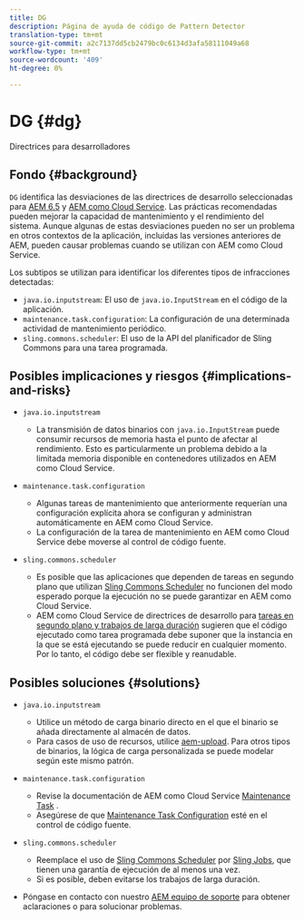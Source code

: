 ```yaml
---
title: DG
description: Página de ayuda de código de Pattern Detector
translation-type: tm+mt
source-git-commit: a2c7137dd5cb2479bc0c6134d3afa58111049a68
workflow-type: tm+mt
source-wordcount: '409'
ht-degree: 0%

---
```



# DG {#dg}

Directrices para desarrolladores

## Fondo {#background}

`DG` identifica las desviaciones de las directrices de desarrollo seleccionadas para  [AEM 6.5](https://experienceleague.adobe.com/docs/experience-manager-65/developing/introduction/dev-guidelines-bestpractices.html) y  [AEM como Cloud Service](https://experienceleague.adobe.com/docs/experience-manager-cloud-service/implementing/developing/development-guidelines.html). Las prácticas recomendadas pueden mejorar la capacidad de mantenimiento y el rendimiento del sistema. Aunque algunas de estas desviaciones pueden no ser un problema en otros contextos de la aplicación, incluidas las versiones anteriores de AEM, pueden causar problemas cuando se utilizan con AEM como Cloud Service.

Los subtipos se utilizan para identificar los diferentes tipos de infracciones detectadas:

* `java.io.inputstream`: El uso de  `java.io.InputStream` en el código de la aplicación.
* `maintenance.task.configuration`: La configuración de una determinada actividad de mantenimiento periódico.
* `sling.commons.scheduler`: El uso de la API del planificador de Sling Commons para una tarea programada.

## Posibles implicaciones y riesgos {#implications-and-risks}

* `java.io.inputstream`
   * La transmisión de datos binarios con `java.io.InputStream` puede consumir recursos de memoria hasta el punto de afectar al rendimiento. Esto es particularmente un problema debido a la limitada memoria disponible en contenedores utilizados en AEM como Cloud Service.

* `maintenance.task.configuration`
   * Algunas tareas de mantenimiento que anteriormente requerían una configuración explícita ahora se configuran y administran automáticamente en AEM como Cloud Service.
   * La configuración de la tarea de mantenimiento en AEM como Cloud Service debe moverse al control de código fuente.

* `sling.commons.scheduler`
   * Es posible que las aplicaciones que dependen de tareas en segundo plano que utilizan [Sling Commons Scheduler](https://sling.apache.org/documentation/bundles/scheduler-service-commons-scheduler.html) no funcionen del modo esperado porque la ejecución no se puede garantizar en AEM como Cloud Service.
   * AEM como Cloud Service de directrices de desarrollo para [tareas en segundo plano y trabajos de larga duración](https://experienceleague.adobe.com/docs/experience-manager-cloud-service/implementing/developing/development-guidelines.html#background-tasks-and-long-running-jobs) sugieren que el código ejecutado como tarea programada debe suponer que la instancia en la que se está ejecutando se puede reducir en cualquier momento. Por lo tanto, el código debe ser flexible y reanudable.

## Posibles soluciones {#solutions}

* `java.io.inputstream`
   * Utilice un método de carga binario directo en el que el binario se añada directamente al almacén de datos.
   * Para casos de uso de recursos, utilice [aem-upload](https://github.com/adobe/aem-upload). Para otros tipos de binarios, la lógica de carga personalizada se puede modelar según este mismo patrón.

* `maintenance.task.configuration`
   * Revise la documentación de AEM como Cloud Service [Maintenance Task](https://experienceleague.adobe.com/docs/experience-manager-cloud-service/operations/maintenance.html) .
   * Asegúrese de que [Maintenance Task Configuration](https://experienceleague.adobe.com/docs/experience-manager-cloud-service/implementing/deploying/overview.html#maintenance-tasks-configuration-in-source-control) esté en el control de código fuente.

* `sling.commons.scheduler`
   * Reemplace el uso de [Sling Commons Scheduler](https://sling.apache.org/documentation/bundles/scheduler-service-commons-scheduler.html) por [Sling Jobs](https://sling.apache.org/documentation/bundles/apache-sling-eventing-and-job-handling.html#jobs-guarantee-of-processing), que tienen una garantía de ejecución de al menos una vez.
   * Si es posible, deben evitarse los trabajos de larga duración.

* Póngase en contacto con nuestro [AEM equipo de soporte](https://helpx.adobe.com/enterprise/using/support-for-experience-cloud.html) para obtener aclaraciones o para solucionar problemas.
